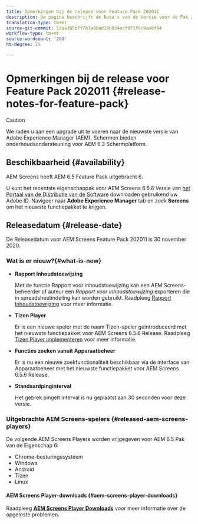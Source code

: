 ```yaml
---
title: Opmerkingen bij de release voor Feature Pack 202011
description: De pagina beschrijft de Nota's van de Versie voor de Pak 202011 van de Eigenschap.
translation-type: tm+mt
source-git-commit: 53aa385b7f767a88ad19b834ecf971f6c9aa0f84
workflow-type: tm+mt
source-wordcount: '260'
ht-degree: 1%

---
```



# Opmerkingen bij de release voor Feature Pack 202011 {#release-notes-for-feature-pack}

>[!CAUTION]
>We raden u aan een upgrade uit te voeren naar de nieuwste versie van Adobe Experience Manager (AEM). Schermen bieden onderhoudsondersteuning voor AEM 6.3 Schermplatform.

## Beschikbaarheid {#availability}

AEM Screens heeft AEM 6.5 Feature Pack uitgebracht 6.

U kunt het recentste eigenschappak voor AEM Screens 6.5.6 Versie van [het Portaal van de Distributie van de Software](https://experience.adobe.com/#/downloads/content/software-distribution/en/aem.html) downloaden gebruikend uw Adobe ID. Navigeer naar **Adobe Experience Manager** tab en zoek **Screens** om het nieuwste functiepakket te krijgen.

## Releasedatum {#release-date}

De Releasedatum voor AEM Screens Feature Pack 202011 is 30 november 2020.

### Wat is er nieuw?{#what-is-new}

* **Rapport Inhoudstoewijzing**

   Met de functie Rapport voor inhoudstoewijzing kan een AEM Screens-beheerder of auteur een *Rapport voor inhoudstoewijzing* exporteren die in spreadsheetindeling kan worden gebruikt.
Raadpleeg [Rapport Inhoudstoewijzing](/help/user-guide/content-assignment-report.md) voor meer informatie.


* **Tizen Player**

   Er is een nieuwe speler met de naam Tizen-speler geïntroduceerd met het nieuwste functiepakket voor AEM Screens 6.5.6 Release.
Raadpleeg [Tizen Player implementeren](/help/user-guide/tizen-player.md) voor meer informatie.

* **Functies zoeken vanuit Apparaatbeheer**

   Er is nu een nieuwe zoekfunctionaliteit beschikbaar via de interface van Apparaatbeheer met het nieuwste functiepakket voor AEM Screens 6.5.6 Release.

* **Standaardpinginterval**

   Het gebrek pingelt interval is nu geplaatst aan 30 seconden voor deze versie.

### Uitgebrachte AEM Screens-spelers {#released-aem-screens-players}

De volgende AEM Screens Players worden vrijgegeven voor AEM 6.5 Pak van de Eigenschap 6:

* Chrome-besturingssysteem
* Windows
* Android
* Tizen
* Linux

#### AEM Screens Player-downloads {#aem-screens-player-downloads}

Raadpleeg **[AEM Screens Player Downloads](https://download.macromedia.com/screens/index.html)** voor meer informatie over de opgeloste problemen.
